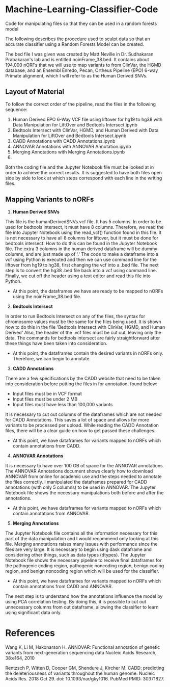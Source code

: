 # Machine-Learning-Classifier-Code
Code for manipulating files so that they can be used in a random forests model

The following describes the procedure used to sculpt data so that an accurate classifier
using a Random Forests Model can be created.

The bed file I was given was created by Matt Neville in Dr. Sudhakaran Prabakaran's lab and is entitled noinFrame_38.bed. 
It contains about 194,000 nORFs that we will use to map variants to from ClinVar, the HGMD database, and an Ensembl Enredo, Pecan, Ortheus Pipeline (EPO) 6-way Primate alignment, which I will refer to as the Human Derived SNVs.

## Layout of Material

To follow the correct order of the pipeline, read the files in the following sequence:
1. Human Derived EPO 6-Way VCF file using liftover for hg19 to hg38 with Data Manipulation for LiftOver and Bedtools Intersect.ipynb
2. Bedtools Intersect with ClinVar, HGMD, and Human Derived with Data Manipulation for LiftOver and Bedtools Intersect.ipynb
3. CADD Annotations with CADD Annotations.ipynb
4. ANNOVAR Annotations with ANNOVAR Annotation.ipynb
5. Merging Annotations with Merging Annotations.ipynb
6. 

Both the coding file and the Jupyter Notebook file must be looked at in order to achieve the correct results. It is suggested to have both files open side by side to look at which steps correspond with each line in the writing files. 

## Mapping Variants to nORFs

1. **Human Derived SNVs**

This file is the humanDerivedSNVs.vcf file. It has 5 columns. In order to be used for bedtools intersect, it must have 8 columns. Therefore, we read the file into Jupyter Notebook using the read_vcf() function found in this file. It is not necessary to have all 8 columns for liftover, but it must be done for bedtools intersect. How to do this can be found in the Jupyter Notebook file. The extra 3 columns in the human derived dataframe will be dummy columns, and are just made up of '.' The code to make a dataframe into a vcf using Python is executed and then we can use command line for the liftover from hg19 to hg38, first changing the vcf into a .bed file. The next step is to convert the hg38 .bed file back into a vcf using command line. Finally, we cut off the header using a text editor and read this file into Python.

* At this point, the dataframes we have are ready to be mapped to nORFs using the noinFrame_38.bed file. 

2. **Bedtools Intersect**

In order to run Bedtools Intersect on any of the files, the syntax for chromosome values must be the same for the files being used. It is shown how to do this in the file 'Bedtools Intersect with ClinVar, HGMD, and Human Derived' Also, the header of the .vcf files must be cut out, leaving only the data. The commands for bedtools intersect are fairly straightforward after these things have been taken into consideration.

* At this point, the dataframes contain the desired variants in nORFs only. Therefore, we can begin to annotate.

3. **CADD Annotations**

There are a few specifications by the CADD website that need to be taken into consideration before putting the files in for annotation, found below:
* Input files must be in VCF format
* Input files must be under 2 MB
* Input files must have less than 100,000 variants

It is necessary to cut out columns of the dataframes which are not needed for CADD Annotations. This saves a lot of space and allows for more variants to be processed per upload.
While reading the CADD Annotation files, there will be a clear guide on how to get passed these challenges.

* At this point, we have dataframes for variants mapped to nORFs which contain annotations from CADD.

4. **ANNOVAR Annotations**

It is necessary to have over 100 GB of space for the ANNOVAR annotations. The ANNOVAR Annotations document shows clearly how to download ANNOVAR from online for academic use and the steps needed to annotate the files correctly.
I manipulated the dataframes prepared for CADD annotations (with only 5 columns) to be used in ANNOVAR. The Jupyter Notebook file shows the necessary manipulations both before and after the annotations.

* At this point, we have dataframes for variants mapped to nORFs which contain annotations from ANNOVAR.


5. **Merging Annotations**

The Jupyter Notebook file contains all the information necessary for this part of the data manipulation and I would recommend only looking at this file. Merging annotations raises many issues with performance since the files are very large. It is necessary to begin using dask dataframe and considering other things, such as data types (dtypes). The Jupyter Notebook file shows the necessary pipeline to receive final dataframes for the pathogenic coding region, pathogenic noncoding region, benign coding region, and benign noncoding region which will be used for the classifier. 

* At this point, we have dataframes for variants mapped to nORFs which contain annotations from CADD and ANNOVAR. 

The next step is to understand how the annotations influence the model by using PCA correlation testing. By doing this, it is possible to cut out unnecessary columns from out dataframe, allowing the classifier to learn using significant data only.

# References

Wang K, Li M, Hakonarson H. ANNOVAR: Functional annotation of genetic variants from next-generation sequencing data Nucleic Acids Research, 38:e164, 2010

Rentzsch P, Witten D, Cooper GM, Shendure J, Kircher M. 
CADD: predicting the deleteriousness of variants throughout the human genome.
Nucleic Acids Res. 2018 Oct 29. doi: 10.1093/nar/gky1016.
PubMed PMID: 30371827.
